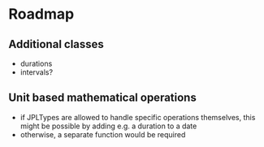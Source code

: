 # Roadmap

## Additional classes

- durations
- intervals?

## Unit based mathematical operations

- if JPLTypes are allowed to handle specific operations themselves, this might be possible by adding e.g. a duration to a date
- otherwise, a separate function would be required
